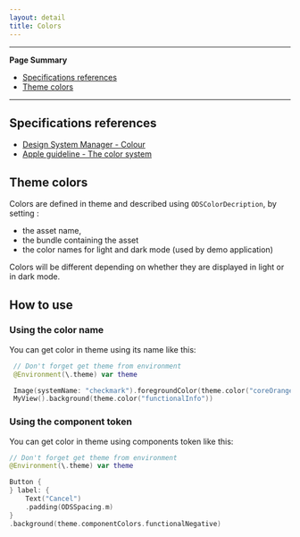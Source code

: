 ```yaml
---
layout: detail
title: Colors
---
```

---

**Page Summary**

* [Specifications references](#specifications-references)
* [Theme colors](#theme-colors)

---

## Specifications references

- [Design System Manager - Colour](https://system.design.orange.com/0c1af118d/p/73fa17-colour/b/025652)
- [Apple guideline - The color system](https://developer.apple.com/design/human-interface-guidelines/foundations/color)

## Theme colors

Colors are defined in theme and described using `ODSColorDecription`, by setting :
- the asset name, 
- the bundle containing the asset 
- the color names for light and dark mode (used by demo application)

Colors will be different depending on whether they are displayed in light or in dark mode.

## How to use

### Using the color name

You can get color in theme using its name like this:

``` swift
 // Don't forget get theme from environment  
 @Environment(\.theme) var theme

 Image(systemName: "checkmark").foregroundColor(theme.color("coreOrange"))
 MyView().background(theme.color("functionalInfo"))
```

### Using the component token

You can get color in theme using components token like this:

``` swift
// Don't forget get theme from environment
@Environment(\.theme) var theme

Button {
} label: {
    Text("Cancel")
    .padding(ODSSpacing.m)
}
.background(theme.componentColors.functionalNegative)
```
